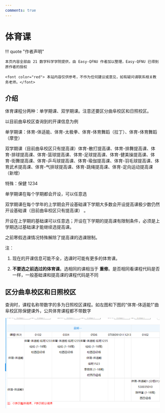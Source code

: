 ```yaml
---
comments: true
---
```


# 体育课

!!! quote "作者声明"

    本页内容全部由 21 数学科学学院提供，由 Easy-QFNU 作者加以整理，Easy-QFNU 已得到原作者的授权
    
    <font color="red"> 本站内容仅供参考，不作为任何建议或意见，如有疑问请联系相关教务老师。</font>

## 介绍

体育课程分两种：单学期课、双学期课。注意还要区分曲阜校区和日照校区。

以目前曲阜校区查询到的开课信息为例

单学期课：体育-体适能、体育-太极拳、体育-体育舞蹈（拉丁）、体育-体育舞蹈（摩登）

双学期课（目前曲阜校区只有提高课）体育-散打提高课、体育-排舞提高课、体育-排球提高课、体育-篮球提高课、体育-足球提高课、体育-健美操提高课、体育-街舞提高课、体育-乒乓球提高课、体育-瑜伽提高课、体育-羽毛球提高课、体育武术提高课、体育-气排球提高课、体育-跳绳提高课、体育-定向运动提高课（新增）

特殊：保健 1234

单学期课在每个学期都会开设，可以任意选

双学期课在每个学年的上学期会开设基础课下学期大多数会开设提高课极少数仍然开设基础课（目前曲阜校区只有提高课） 。

开设在上学期的基础课可以任意选；开设在下学期的提高课有限制条件，必须是上学期选过基础课才能继续选提高课。

之前寒假选课情况特殊解除了提高课的选课限制。

注：

1. 现在的开课信息可能不全，选课时可能有更多的体育课。

2. **不要选之前选过的体育课**。选相同的课相当于 **重修**。是否相同看课程代码是否一样，一般基础课和提高课的课程代码是不同

## 区分曲阜校区和日照校区

查询时，课程名称带数字的多为日照校区课程。如左图和下图的“体育-体适能1”曲阜校区除保健课外，公共体育课程都不带数字

![image-20240718002914419](image-20240718002914419.png)
